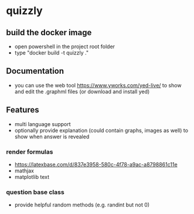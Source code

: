 # quizzly
## build the docker image
- open powershell in the project root folder 
- type "docker build -t quizzly ."

## Documentation
- you can use the web tool https://www.yworks.com/yed-live/ to show and edit the .graphml files (or download and install yed)

## Features
- multi language support
- optionally provide explanation (could contain graphs, images as well) to show when answer is revealed

### render formulas
- https://latexbase.com/d/837e3958-580c-4f78-a9ac-a8798861c11e
- mathjax
- matplotlib text

### question base class
- provide helpful random methods (e.g. randint but not 0)